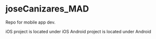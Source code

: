 # joseCanizares_MAD
Repo for mobile app dev.

iOS project is located under iOS
Android project is located under Android
